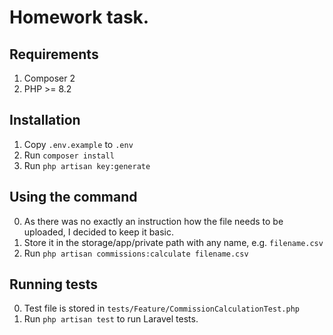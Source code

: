 # Homework task.

## Requirements
1. Composer 2
2. PHP >= 8.2

## Installation
1. Copy `.env.example` to `.env`
2. Run `composer install`
3. Run `php artisan key:generate`

## Using the command
0. As there was no exactly an instruction how the file needs to be uploaded, I decided to keep it basic. 
1. Store it in the storage/app/private path with any name, e.g. `filename.csv`
2. Run `php artisan commissions:calculate filename.csv`

## Running tests
0. Test file is stored in `tests/Feature/CommissionCalculationTest.php`
1. Run `php artisan test` to run Laravel tests.
